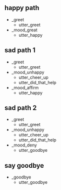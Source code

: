 ## happy path               <!-- name of the story - just for debugging -->
* _greet              
  - utter_greet
* _mood_great               <!-- user utterance, in format _intent[entities] -->
  - utter_happy

## sad path 1               <!-- this is already the start of the next story -->
* _greet
  - utter_greet             <!-- action of the bot to execute -->
* _mood_unhappy
  - utter_cheer_up
  - utter_did_that_help
* _mood_affirm
  - utter_happy

## sad path 2
* _greet
  - utter_greet
* _mood_unhappy
  - utter_cheer_up
  - utter_did_that_help
* _mood_deny
  - utter_goodbye

## say goodbye
* _goodbye
  - utter_goodbye